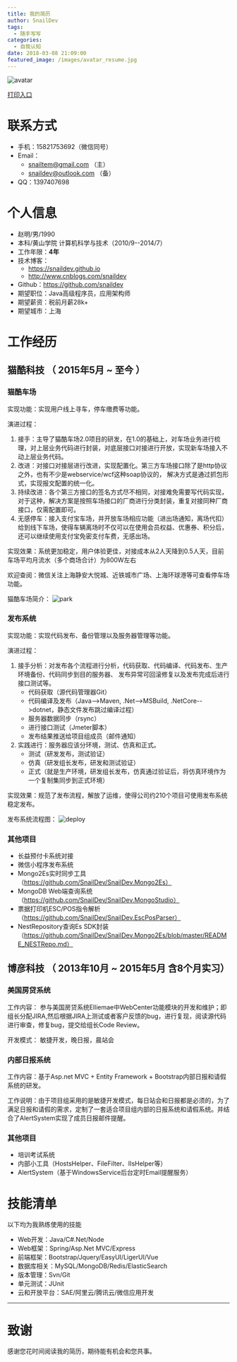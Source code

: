 ```yaml
---
title: 我的简历
author: SnailDev
tags:
  - 随手写写
categories:
  - 自我认知
date: 2018-03-08 21:09:00
featured_image: /images/avatar_resume.jpg
---
```


![avatar](/images/avatar_resume.jpg)

<!--more-->
[打印入口](/files/java高级研发-赵明-黄山学院-猫酷科技-4年.pdf)

# 联系方式

* 手机：15821753692（微信同号）
* Email：
    * snailtem@gmail.com （主）
    * snaildev@outlook.com （备）
* QQ：1397407698


# 个人信息

* 赵明/男/1990
* 本科/黄山学院 计算机科学与技术（2010/9--2014/7）
* 工作年限：**4年**
* 技术博客：
    *   https://snaildev.github.io
    *   http://www.cnblogs.com/snaildev
* Github：https://github.com/snaildev
* 期望职位：Java高级程序员，应用架构师
* 期望薪资：税前月薪28k+
* 期望城市：上海

# 工作经历

## 猫酷科技 （ 2015年5月 ~ 至今 ）

### 猫酷车场

实现功能：实现用户线上寻车，停车缴费等功能。

演进过程：
1. 接手：主导了猫酷车场2.0项目的研发，在1.0的基础上，对车场业务进行梳理，对上层业务代码进行封装，对底层接口对接进行开放，实现新车场接入不动上层业务代码。
2. 改进：对接口对接层进行改进，实现配置化。第三方车场接口除了是http协议之外，也有不少是webservice/wcf这种soap协议的， 解决方式是通过抓包形式，实现报文配置的统一化。
3. 持续改进：各个第三方接口的签名方式尽不相同，对接难免需要写代码实现，对于这种，解决方案是按照车场接口的厂商进行分类封装，重复对接同种厂商接口，仅需配置即可。
4. 无感停车：接入支付宝车场，并开放车场相应功能（进出场通知，离场代扣）给到线下车场，使得车辆离场时不仅可以在使用会员权益、优惠券、积分后，还可以继续使用支付宝免密支付车费，无感出场。

实现效果：系统更加稳定，用户体验更佳，对接成本从2人天降到0.5人天，目前车场平均月流水（多个商场合计）为800W左右

欢迎查阅：微信关注上海静安大悦城、近铁城市广场、上海环球港等可查看停车场功能。

猫酷车场简介：
![park](/images/park.jpg)

### 发布系统

实现功能：实现代码发布、备份管理以及服务器管理等功能。

演进过程：
1. 接手分析：对发布各个流程进行分析，代码获取、代码编译、代码发布、生产环境备份、代码同步到目的服务器、 发布异常可回滚修复以及发布完成后进行接口测试等。
    * 代码获取（源代码管理器Git）
    * 代码编译及发布（Java-->Maven, .Net-->MSBuild, .NetCore-->dotnet，静态文件发布跳过编译过程）
    * 服务器数据同步（rsync）
    * 进行接口测试（Jmeter脚本）
    * 发布结果推送给项目组成员（邮件通知）
2. 实践进行：服务器应该分环境，测试、仿真和正式。
    * 测试（研发发布，测试验证）
    * 仿真（研发组长发布，研发和测试验证）
    * 正式（就是生产环境，研发组长发布，仿真通过验证后，将仿真环境作为一个复制集同步到正式环境）

实现效果：规范了发布流程，解放了运维，使得公司约210个项目可使用发布系统稳定发布。

发布系统流程图：
![deploy](/images/deploy.jpg)

### 其他项目
* 长益预付卡系统对接
* 微信小程序发布系统
* Mongo2Es实时同步工具（https://github.com/SnailDev/SnailDev.Mongo2Es）
* MongoDB Web端查询系统（https://github.com/SnailDev/SnailDev.MongoStudio）
* 票据打印机ESC/POS指令解析（https://github.com/SnailDev/SnailDev.EscPosParser）
* NestRepository查询Es SDK封装（https://github.com/SnailDev/SnailDev.Mongo2Es/blob/master/README_NESTRepo.md）


## 博彦科技 （ 2013年10月 ~ 2015年5月 含8个月实习）

### 美国房贷系统

工作内容： 参与美国房贷系统Elliemae中WebCenter功能模块的开发和维护；即组长分配JIRA,然后根据JIRA上测试或者客户反馈的bug，进行复现，阅读源代码进行审查，修复bug，提交给组长Code Review。

开发模式： 敏捷开发，晚日报，晨站会


### 内部日报系统

工作内容：基于Asp.net MVC + Entity Framework + Bootstrap内部日报和请假系统的研发。 

工作说明：由于项目组采用的是敏捷开发模式，每日站会和日报都是必须的，为了满足日报和请假的需求，定制了一套适合项目组内部的日报系统和请假系统。并结合了AlertSystem实现了成员日报邮件提醒。

### 其他项目
* 培训考试系统
* 内部小工具（HostsHelper、FileFilter、IIsHelper等） 
* AlertSystem（基于WindowsService后台定时Email提醒服务）

# 技能清单

以下均为我熟练使用的技能

* Web开发：Java/C#.Net/Node
* Web框架：Spring/Asp.Net MVC/Express
* 前端框架：Bootstrap/Jquery/EasyUI/LigerUI/Vue
* 数据库相关：MySQL/MongoDB/Redis/ElasticSearch
* 版本管理：Svn/Git
* 单元测试：JUnit
* 云和开放平台：SAE/阿里云/腾讯云/微信应用开发

- - -
# 致谢

感谢您花时间阅读我的简历，期待能有机会和您共事。